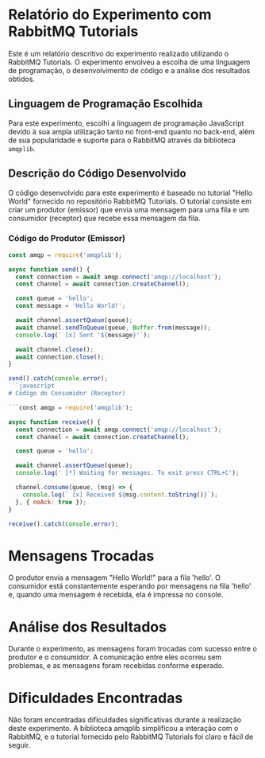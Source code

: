 # Relatório do Experimento com RabbitMQ Tutorials

Este é um relatório descritivo do experimento realizado utilizando o RabbitMQ Tutorials. O experimento envolveu a escolha de uma linguagem de programação, o desenvolvimento de código e a análise dos resultados obtidos.

## Linguagem de Programação Escolhida

Para este experimento, escolhi a linguagem de programação JavaScript devido à sua ampla utilização tanto no front-end quanto no back-end, além de sua popularidade e suporte para o RabbitMQ através da biblioteca `amqplib`.

## Descrição do Código Desenvolvido

O código desenvolvido para este experimento é baseado no tutorial "Hello World" fornecido no repositório RabbitMQ Tutorials. O tutorial consiste em criar um produtor (emissor) que envia uma mensagem para uma fila e um consumidor (receptor) que recebe essa mensagem da fila.

### Código do Produtor (Emissor)

```javascript
const amqp = require('amqplib');

async function send() {
  const connection = await amqp.connect('amqp://localhost');
  const channel = await connection.createChannel();

  const queue = 'hello';
  const message = 'Hello World!';

  await channel.assertQueue(queue);
  await channel.sendToQueue(queue, Buffer.from(message));
  console.log(` [x] Sent '${message}'`);

  await channel.close();
  await connection.close();
}

send().catch(console.error);
```javascript
# Código do Consumidor (Receptor)

```const amqp = require('amqplib');

async function receive() {
  const connection = await amqp.connect('amqp://localhost');
  const channel = await connection.createChannel();

  const queue = 'hello';

  await channel.assertQueue(queue);
  console.log(' [*] Waiting for messages. To exit press CTRL+C');

  channel.consume(queue, (msg) => {
    console.log(` [x] Received ${msg.content.toString()}`);
  }, { noAck: true });
}

receive().catch(console.error);
```

# Mensagens Trocadas

O produtor envia a mensagem "Hello World!" para a fila 'hello'. O consumidor está constantemente esperando por mensagens na fila 'hello' e, quando uma mensagem é recebida, ela é impressa no console.

# Análise dos Resultados

Durante o experimento, as mensagens foram trocadas com sucesso entre o produtor e o consumidor. A comunicação entre eles ocorreu sem problemas, e as mensagens foram recebidas conforme esperado.

# Dificuldades Encontradas

Não foram encontradas dificuldades significativas durante a realização deste experimento. A biblioteca amqplib simplificou a interação com o RabbitMQ, e o tutorial fornecido pelo RabbitMQ Tutorials foi claro e fácil de seguir.